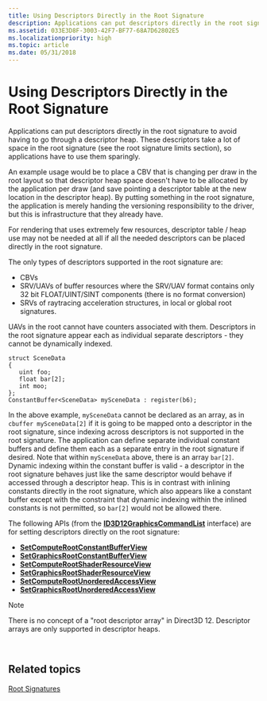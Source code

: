 ```yaml
---
title: Using Descriptors Directly in the Root Signature
description: Applications can put descriptors directly in the root signature to avoid having to go through a descriptor heap.
ms.assetid: 033E3D8F-3003-42F7-BF77-68A7D62802E5
ms.localizationpriority: high
ms.topic: article
ms.date: 05/31/2018
---
```


# Using Descriptors Directly in the Root Signature

Applications can put descriptors directly in the root signature to avoid having to go through a descriptor heap. These descriptors take a lot of space in the root signature (see the root signature limits section), so applications have to use them sparingly.

An example usage would be to place a CBV that is changing per draw in the root layout so that descriptor heap space doesn't have to be allocated by the application per draw (and save pointing a descriptor table at the new location in the descriptor heap). By putting something in the root signature, the application is merely handing the versioning responsibility to the driver, but this is infrastructure that they already have.

For rendering that uses extremely few resources, descriptor table / heap use may not be needed at all if all the needed descriptors can be placed directly in the root signature.

The only types of descriptors supported in the root signature are:
- CBVs
- SRV/UAVs of buffer resources where the SRV/UAV format contains only 32 bit FLOAT/UINT/SINT components (there is no format conversion)
- SRVs of raytracing acceleration structures, in local or global root signatures. 

UAVs in the root cannot have counters associated with them. Descriptors in the root signature appear each as individual separate descriptors - they cannot be dynamically indexed.

``` syntax
struct SceneData
{
   uint foo;
   float bar[2];
   int moo;
};
ConstantBuffer<SceneData> mySceneData : register(b6);
```

In the above example, `mySceneData` cannot be declared as an array, as in `cbuffer mySceneData[2]` if it is going to be mapped onto a descriptor in the root signature, since indexing across descriptors is not supported in the root signature. The application can define separate individual constant buffers and define them each as a separate entry in the root signature if desired. Note that within `mySceneData` above, there is an array `bar[2]`. Dynamic indexing within the constant buffer is valid - a descriptor in the root signature behaves just like the same descriptor would behave if accessed through a descriptor heap. This is in contrast with inlining constants directly in the root signature, which also appears like a constant buffer except with the constraint that dynamic indexing within the inlined constants is not permitted, so `bar[2]` would not be allowed there.

The following APIs (from the [**ID3D12GraphicsCommandList**](/windows/desktop/api/d3d12/nn-d3d12-id3d12graphicscommandlist) interface) are for setting descriptors directly on the root signature:

-   [**SetComputeRootConstantBufferView**](/windows/desktop/api/d3d12/nf-d3d12-id3d12graphicscommandlist-setcomputerootconstantbufferview)
-   [**SetGraphicsRootConstantBufferView**](/windows/desktop/api/d3d12/nf-d3d12-id3d12graphicscommandlist-setgraphicsrootconstantbufferview)
-   [**SetComputeRootShaderResourceView**](/windows/desktop/api/d3d12/nf-d3d12-id3d12graphicscommandlist-setcomputerootshaderresourceview)
-   [**SetGraphicsRootShaderResourceView**](/windows/desktop/api/d3d12/nf-d3d12-id3d12graphicscommandlist-setgraphicsrootshaderresourceview)
-   [**SetComputeRootUnorderedAccessView**](/windows/desktop/api/d3d12/nf-d3d12-id3d12graphicscommandlist-setcomputerootunorderedaccessview)
-   [**SetGraphicsRootUnorderedAccessView**](/windows/desktop/api/d3d12/nf-d3d12-id3d12graphicscommandlist-setgraphicsrootunorderedaccessview)

> [!Note]  
> There is no concept of a "root descriptor array" in Direct3D 12. Descriptor arrays are only supported in descriptor heaps.

 

## Related topics

<dl> <dt>

[Root Signatures](root-signatures.md)
</dt> </dl>

 

 





